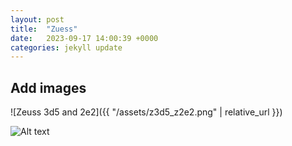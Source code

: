```yaml
---
layout: post
title:  "Zuess"
date:   2023-09-17 14:00:39 +0000
categories: jekyll update
---
```


## Add images

![Zeuss 3d5 and 2e2]({{ "/assets/z3d5_z2e2.png" | relative_url }})


![Alt text](/assets/z3d5_z2e2.png)